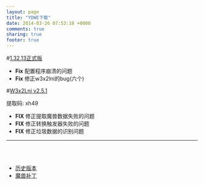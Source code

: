 ```yaml
---
layout: page
title: "YDWE下载"
date: 2014-03-26 07:53:18 +0000
comments: true
sharing: true
footer: true
---
```



#[1.32.13正式版](https://pan.baidu.com/s/13StT9NilsiuuKV-W8WcGDA)

* **Fix** 配置程序崩溃的问题
* **Fix** 修正w3x2lni的bug(六个)

#[W3x2Lni v2.5.1](https://pan.baidu.com/s/1JULBaF25Kw_6pSzeZM2xYQ)

提取码: xh49

* **FIX** 修正提取魔兽数据失败的问题
* **FIX** 修正转换触发器失败的问题
* **FIX** 修正垃圾数据的识别问题

---

<br><br>

* [历史版本](http://pan.baidu.com/share/link?shareid=401650&uk=3389291567)
* [魔兽补丁](http://pan.baidu.com/share/link?shareid=401621&uk=3389291567)
